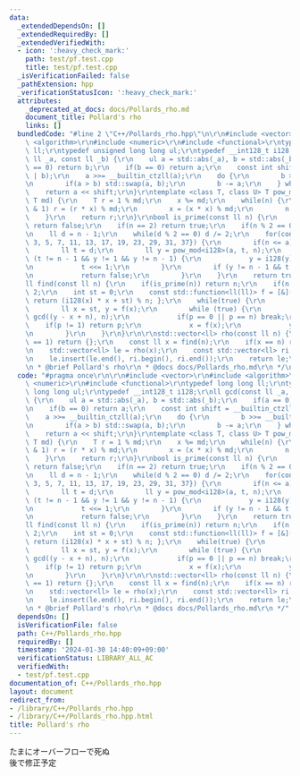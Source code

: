 ```yaml
---
data:
  _extendedDependsOn: []
  _extendedRequiredBy: []
  _extendedVerifiedWith:
  - icon: ':heavy_check_mark:'
    path: test/pf.test.cpp
    title: test/pf.test.cpp
  _isVerificationFailed: false
  _pathExtension: hpp
  _verificationStatusIcon: ':heavy_check_mark:'
  attributes:
    _deprecated_at_docs: docs/Pollards_rho.md
    document_title: Pollard's rho
    links: []
  bundledCode: "#line 2 \"C++/Pollards_rho.hpp\"\n\r\n#include <vector>\r\n#include\
    \ <algorithm>\r\n#include <numeric>\r\n#include <functional>\r\ntypedef long long\
    \ ll;\r\ntypedef unsigned long long ul;\r\ntypedef __int128_t i128;\r\nll gcd(const\
    \ ll _a, const ll _b) {\r\n    ul a = std::abs(_a), b = std::abs(_b);\r\n    if(a\
    \ == 0) return b;\r\n    if(b == 0) return a;\r\n    const int shift = __builtin_ctzll(a\
    \ | b);\r\n    a >>= __builtin_ctzll(a);\r\n    do {\r\n        b >>= __builtin_ctzll(b);\r\
    \n        if(a > b) std::swap(a, b);\r\n        b -= a;\r\n    } while(b);\r\n\
    \    return a << shift;\r\n}\r\ntemplate <class T, class U> T pow_mod(T x, U n,\
    \ T md) {\r\n    T r = 1 % md;\r\n    x %= md;\r\n    while(n) {\r\n        if(n\
    \ & 1) r = (r * x) % md;\r\n        x = (x * x) % md;\r\n        n >>= 1;\r\n\
    \    }\r\n    return r;\r\n}\r\nbool is_prime(const ll n) {\r\n    if(n <= 1)\
    \ return false;\r\n    if(n == 2) return true;\r\n    if(n % 2 == 0) return false;\r\
    \n    ll d = n - 1;\r\n    while(d % 2 == 0) d /= 2;\r\n    for(const ll a : {2,\
    \ 3, 5, 7, 11, 13, 17, 19, 23, 29, 31, 37}) {\r\n        if(n <= a) break;\r\n\
    \        ll t = d;\r\n        ll y = pow_mod<i128>(a, t, n);\r\n        while\
    \ (t != n - 1 && y != 1 && y != n - 1) {\r\n            y = i128(y) * y % n;\r\
    \n            t <<= 1;\r\n        }\r\n        if (y != n - 1 && t % 2 == 0) {\r\
    \n            return false;\r\n        }\r\n    }\r\n    return true;\r\n}\r\n\
    ll find(const ll n) {\r\n    if(is_prime(n)) return n;\r\n    if(n % 2 == 0) return\
    \ 2;\r\n    int st = 0;\r\n    const std::function<ll(ll)> f = [&](const ll x){\
    \ return (i128(x) * x + st) % n; };\r\n    while(true) {\r\n        st++;\r\n\
    \        ll x = st, y = f(x);\r\n        while (true) {\r\n            ll p =\
    \ gcd((y - x + n), n);\r\n            if(p == 0 || p == n) break;\r\n        \
    \    if(p != 1) return p;\r\n            x = f(x);\r\n            y = f(f(y));\r\
    \n        }\r\n    }\r\n}\r\n\r\nstd::vector<ll> rho(const ll n) {\r\n    if(n\
    \ == 1) return {};\r\n    const ll x = find(n);\r\n    if(x == n) return {x};\r\
    \n    std::vector<ll> le = rho(x);\r\n    const std::vector<ll> ri = rho(n / x);\r\
    \n    le.insert(le.end(), ri.begin(), ri.end());\r\n    return le;\r\n}\r\n/**\r\
    \n * @brief Pollard's rho\r\n * @docs docs/Pollards_rho.md\r\n */\n"
  code: "#pragma once\r\n\r\n#include <vector>\r\n#include <algorithm>\r\n#include\
    \ <numeric>\r\n#include <functional>\r\ntypedef long long ll;\r\ntypedef unsigned\
    \ long long ul;\r\ntypedef __int128_t i128;\r\nll gcd(const ll _a, const ll _b)\
    \ {\r\n    ul a = std::abs(_a), b = std::abs(_b);\r\n    if(a == 0) return b;\r\
    \n    if(b == 0) return a;\r\n    const int shift = __builtin_ctzll(a | b);\r\n\
    \    a >>= __builtin_ctzll(a);\r\n    do {\r\n        b >>= __builtin_ctzll(b);\r\
    \n        if(a > b) std::swap(a, b);\r\n        b -= a;\r\n    } while(b);\r\n\
    \    return a << shift;\r\n}\r\ntemplate <class T, class U> T pow_mod(T x, U n,\
    \ T md) {\r\n    T r = 1 % md;\r\n    x %= md;\r\n    while(n) {\r\n        if(n\
    \ & 1) r = (r * x) % md;\r\n        x = (x * x) % md;\r\n        n >>= 1;\r\n\
    \    }\r\n    return r;\r\n}\r\nbool is_prime(const ll n) {\r\n    if(n <= 1)\
    \ return false;\r\n    if(n == 2) return true;\r\n    if(n % 2 == 0) return false;\r\
    \n    ll d = n - 1;\r\n    while(d % 2 == 0) d /= 2;\r\n    for(const ll a : {2,\
    \ 3, 5, 7, 11, 13, 17, 19, 23, 29, 31, 37}) {\r\n        if(n <= a) break;\r\n\
    \        ll t = d;\r\n        ll y = pow_mod<i128>(a, t, n);\r\n        while\
    \ (t != n - 1 && y != 1 && y != n - 1) {\r\n            y = i128(y) * y % n;\r\
    \n            t <<= 1;\r\n        }\r\n        if (y != n - 1 && t % 2 == 0) {\r\
    \n            return false;\r\n        }\r\n    }\r\n    return true;\r\n}\r\n\
    ll find(const ll n) {\r\n    if(is_prime(n)) return n;\r\n    if(n % 2 == 0) return\
    \ 2;\r\n    int st = 0;\r\n    const std::function<ll(ll)> f = [&](const ll x){\
    \ return (i128(x) * x + st) % n; };\r\n    while(true) {\r\n        st++;\r\n\
    \        ll x = st, y = f(x);\r\n        while (true) {\r\n            ll p =\
    \ gcd((y - x + n), n);\r\n            if(p == 0 || p == n) break;\r\n        \
    \    if(p != 1) return p;\r\n            x = f(x);\r\n            y = f(f(y));\r\
    \n        }\r\n    }\r\n}\r\n\r\nstd::vector<ll> rho(const ll n) {\r\n    if(n\
    \ == 1) return {};\r\n    const ll x = find(n);\r\n    if(x == n) return {x};\r\
    \n    std::vector<ll> le = rho(x);\r\n    const std::vector<ll> ri = rho(n / x);\r\
    \n    le.insert(le.end(), ri.begin(), ri.end());\r\n    return le;\r\n}\r\n/**\r\
    \n * @brief Pollard's rho\r\n * @docs docs/Pollards_rho.md\r\n */"
  dependsOn: []
  isVerificationFile: false
  path: C++/Pollards_rho.hpp
  requiredBy: []
  timestamp: '2024-01-30 14:40:09+09:00'
  verificationStatus: LIBRARY_ALL_AC
  verifiedWith:
  - test/pf.test.cpp
documentation_of: C++/Pollards_rho.hpp
layout: document
redirect_from:
- /library/C++/Pollards_rho.hpp
- /library/C++/Pollards_rho.hpp.html
title: Pollard's rho
---
```

たまにオーバーフローで死ぬ  
後で修正予定